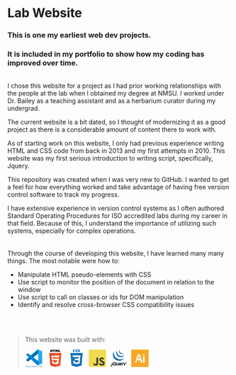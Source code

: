 # Lab Website
### This is one my earliest web dev projects.  
### It is included in my portfolio to show how my coding has improved over time.

<br/>
I chose this website for a project as I had prior working relationships with the people at the lab when I obtained my degree at NMSU. 
I worked under Dr. Bailey as a teaching assistant and as a herbarium curator during my undergrad.

The current website is a bit dated, so I thought of modernizing it as a good project as there is a considerable amount of content there to work with.

As of starting work on this website, I only had previous experience writing HTML and CSS code from back in 2013 and my first attempts in 2010.
This website was my first serious introduction to writing script, specifically, Jquery.

This repository was created when I was very new to GitHub. I wanted to get a feel for how everything worked and take advantage of having free version control software to track my progress.
<!-- This repository was created to get a feel for using GitHub and Git for version control during the creation of my portfolio pieces.
I anticipate future projects will have smoother version control documentation as I intend to have more aspects of GitHub mastered. -->

I have extensive experience in version control systems as I often authored Standard Operating Procedures for ISO accredited labs during my career in that field.
Because of this, I understand the importance of utilizing such systems, especially for complex operations.<br>
<br>
<br>
Through the course of developing this website, I have learned many many things. 
The most notable were how to:
+ Manipulate HTML pseudo-elements with CSS
+ Use script to monitor the position of the document in relation to the window
+ Use script to call on classes or ids for DOM manipulation
+ Identify and resolve cross-browser CSS compatibility issues
<br>
<br>

>This website was built with:
><div>
>      <img src="https://github.com/devicons/devicon/blob/master/icons/vscode/vscode-original-wordmark.svg" title="VSCode" alt="VSCode" width="40" height="40"/>&nbsp;
>      <img src="https://github.com/devicons/devicon/blob/master/icons/html5/html5-original-wordmark.svg" title="HTML5" alt="HTML" width="40" height="40"/>&nbsp;
>      <img src="https://github.com/devicons/devicon/blob/master/icons/css3/css3-plain-wordmark.svg"  title="CSS3" alt="CSS" width="40" height="40"/>&nbsp;
>      <img src="https://github.com/devicons/devicon/blob/master/icons/javascript/javascript-original.svg" title="JavaScript" alt="JavaScript" width="40" height="40"/>&nbsp;
>      <img src="https://github.com/devicons/devicon/blob/master/icons/jquery/jquery-original-wordmark.svg" title="Jquery" alt="Jquery" width="40" height="40"/>&nbsp;
>      <img src="https://github.com/devicons/devicon/blob/master/icons/illustrator/illustrator-plain.svg" title="Illustrator" alt="Illustrator" width="40" height="40"/>&nbsp;
></div>
